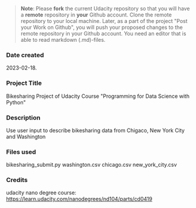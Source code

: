>**Note**: Please **fork** the current Udacity repository so that you will have a **remote** repository in **your** Github account. Clone the remote repository to your local machine. Later, as a part of the project "Post your Work on Github", you will push your proposed changes to the remote repository in your Github account. You need an editor that is able to read markdown (.md)-files.

### Date created
2023-02-18.

### Project Title
Bikesharing Project of Udacity Course "Programming for Data Science with Python"

### Description
Use user input to describe bikesharing data from Chigaco, New York City and Washington

### Files used
bikesharing_submit.py
washington.csv
chicago.csv
new_york_city.csv

### Credits
udacity nano degree course: https://learn.udacity.com/nanodegrees/nd104/parts/cd0419
